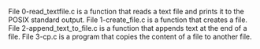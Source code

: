 File 0-read_textfile.c is a function that reads a text file and prints it to the POSIX standard output.
File 1-create_file.c is a function that creates a file.
File 2-append_text_to_file.c is a function that appends text at the end of a file.
File 3-cp.c is a program that copies the content of a file to another file.




